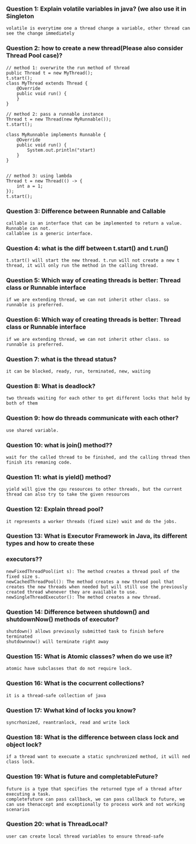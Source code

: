 ### Question 1: Explain volatile variables in java? (we also use it in Singleton
```
volatile is everytime one a thread change a variable, other thread can see the change immediately
```

### Question 2: how to create a new thread(Please also consider Thread Pool case)?
```
// method 1: overwrite the run method of thread
public Thread t = new MyThread();
t.start();
class MyThread extends Thread {
    @Override
    public void run() {
    }
}

// method 2: pass a runnable instance
Thread t = new Thread(new MyRunnable());
t.start();

class MyRunnable implements Runnable {
    @Override
    public void run() {
        System.out.println("start)
    }
}


// method 3: using lambda
Thread t = new Thread(() -> {
    int a = 1;
});
t.start();
```


### Question 3: Difference between Runnable and Callable
```
callable is an interface that can be implemented to return a value. Runnable can not.
callablee is a generic interface.
```

### Question 4: what is the diff between t.start() and t.run()
```
t.start() will start the new thread. t.run will not create a new t thread, it will only run the method in the calling thread.
```

### Question 5: Which way of creating threads is better: Thread class or Runnable interface
```
if we are extending thread, we can not inherit other class. so runnable is preferred.
```

### Question 6: Which way of creating threads is better: Thread class or Runnable interface
```
if we are extending thread, we can not inherit other class. so runnable is preferred.
```

### Question 7: what is the thread status?
```
it can be blocked, ready, run, terminated, new, waiting
```

### Question 8:  What is deadlock?
```
two threads waiting for each other to get different locks that held by both of them
```

### Question 9:  how do threads communicate with each other?
```
use shared variable. 
```

### Question 10:  what is join() method??
```
wait for the called thread to be finished, and the calling thread then finish its remaning code.
```

### Question 11:  what is yield() method?
```
yield will give the cpu resources to other threads, but the current thread can also try to take the given resources
```

### Question 12:  Explain thread pool?
```
it represents a worker threads (fixed size) wait and do the jobs.
```

### Question 13:  What is Executor Framework in Java, its different types and how to create these
### executors??
```
newFixedThreadPool(int s): The method creates a thread pool of the fixed size s.
newCachedThreadPool(): The method creates a new thread pool that creates the new threads when needed but will still use the previously created thread whenever they are available to use.
newSingleThreadExecutor(): The method creates a new thread.
```

### Question 14:  Difference between shutdown() and shutdownNow() methods of executor?
```
shutdown() allows previously submitted task to finish before terminated
shutdownnow() will terminate right away
```

### Question 15:  What is Atomic classes? when do we use it?
```
atomic have subclasses that do not require lock. 
```

### Question 16:  What is the cocurrent collections?
```
it is a thread-safe collection of java
```

### Question 17:  Wwhat kind of locks you know?
```
syncrhonized, reantranlock, read and write lock
```

### Question 18:  What is the difference between class lock and object lock?
```
if a thread want to execuate a static synchronized method, it will ned class lock.
```

### Question 19:  What is future and completableFuture?
```
future is a type that specifies the returned type of a thread after executing a task.
completefuture can pass callback, we can pass callback to future, we can use thenaccept and exceptionally to process work and not working scenarios
```

### Question 20:  what is ThreadLocal?
```
user can create local thread variables to ensure thread-safe
```